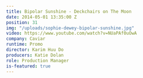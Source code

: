 ```yaml
---
title: Bipolar Sunshine - Deckchairs on The Moon
date: 2014-05-01 13:35:00 Z
position: 31
img: "/uploads/sophie-dewey-bipolar-sunshine.jpg"
video: https://www.youtube.com/watch?v=NUaPAf0uOwA
company: Caviar
runtime: Promo
director: Karim Huu Do
producers: Katie Dolan
role: Production Manager
is-featured: true
---
```


